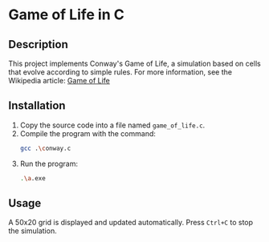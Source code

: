 # Game of Life in C

## Description

This project implements Conway's Game of Life, a simulation based on cells that evolve according to simple rules. For more information, see the Wikipedia article: [Game of Life](https://en.wikipedia.org/wiki/Conway%27s_Game_of_Life)

## Installation

1. Copy the source code into a file named `game_of_life.c`.
2. Compile the program with the command:
    ```bash
    gcc .\conway.c
    ```
3. Run the program:
    ```bash
    .\a.exe
    ```

## Usage

A 50x20 grid is displayed and updated automatically. Press `Ctrl+C` to stop the simulation.